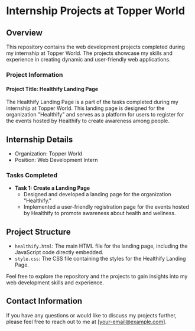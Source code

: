 # Internship Projects at Topper World

## Overview

This repository contains the web development projects completed during my internship at Topper World. The projects showcase my skills and experience in creating dynamic and user-friendly web applications.

### Project Information

#### Project Title: Healthify Landing Page
The Healthify Landing Page is a part of the tasks completed during my internship at Topper World. This landing page is designed for the organization "Healthify" and serves as a platform for users to register for the events hosted by Healthify to create awareness among people.

## Internship Details

- Organization: Topper World
- Position: Web Development Intern

### Tasks Completed

- **Task 1: Create a Landing Page**
    - Designed and developed a landing page for the organization "Healthify."
    - Implemented a user-friendly registration page for the events hosted by Healthify to promote awareness about health and wellness.

## Project Structure

- `healthify.html`: The main HTML file for the landing page, including the JavaScript code directly embedded.
- `style.css`: The CSS file containing the styles for the Healthify Landing Page.

Feel free to explore the repository and the projects to gain insights into my web development skills and experience.

## Contact Information

If you have any questions or would like to discuss my projects further, please feel free to reach out to me at [your-email@example.com].
